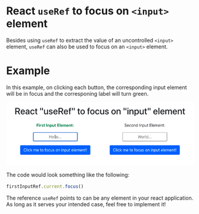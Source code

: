 # React `useRef` to focus on `<input>` element

Besides using `useRef` to extract the value of an uncontrolled `<input>` element, `useRef` can also be used to focus on an `<input>` element.

# Example

In this example, on clicking each button, the corresponding input element will be in focus and the corresponing label will turn green.

![useref-screenshot](./useref-screenshot.png)

The code would look something like the following:

```js
firstInputRef.current.focus()
```

The reference `useRef` points to can be any element in your react application. As long as it serves your intended case, feel free to implement it!